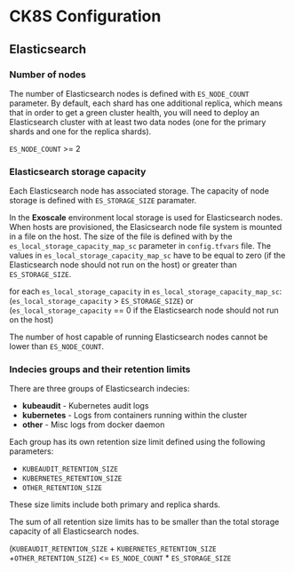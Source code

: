 # CK8S Configuration

## Elasticsearch

### Number of nodes

The number of Elasticsearch nodes is defined with `ES_NODE_COUNT` parameter.
By default, each shard has one additional replica, which means that in order to get a green cluster health, you will need to deploy an Elasticsearch cluster with at least two data nodes (one for the primary shards and one for the replica shards).

`ES_NODE_COUNT` >= 2

### Elasticsearch storage capacity

Each Elasticsearch node has associated storage.
The capacity of node storage is defined with `ES_STORAGE_SIZE` paramater.

In the **Exoscale** environment local storage is used for Elasticsearch nodes.
When hosts are provisioned, the Elasicsearch node file system is mounted in a file on the host.
The size of the file is defined with by the `es_local_storage_capacity_map_sc` parameter in `config.tfvars` file.
The values in `es_local_storage_capacity_map_sc` have to be equal to zero (if the Elasticsearch node should not run on the host) or greater than `ES_STORAGE_SIZE`.

for each `es_local_storage_capacity` in `es_local_storage_capacity_map_sc`:  
(`es_local_storage_capacity` > `ES_STORAGE_SIZE`) or (`es_local_storage_capacity` == 0 if the Elasticsearch node should not run on the host)

The number of host capable of running Elasticsearch nodes cannot be lower than `ES_NODE_COUNT`.

### Indecies groups and their retention limits

There are three groups of Elasticsearch indecies:

* **kubeaudit** - Kubernetes audit logs
* **kubernetes** - Logs from containers running within the cluster
* **other** - Misc logs from docker daemon

Each group has its own retention size limit defined using the following parameters:

* `KUBEAUDIT_RETENTION_SIZE`
* `KUBERNETES_RETENTION_SIZE`
* `OTHER_RETENTION_SIZE`

These size limits include both primary and replica shards.

The sum of all retention size limits has to be smaller than the total storage capacity of all Elasticsearch nodes.

(`KUBEAUDIT_RETENTION_SIZE` + `KUBERNETES_RETENTION_SIZE` +`OTHER_RETENTION_SIZE`) <= `ES_NODE_COUNT` * `ES_STORAGE_SIZE`
